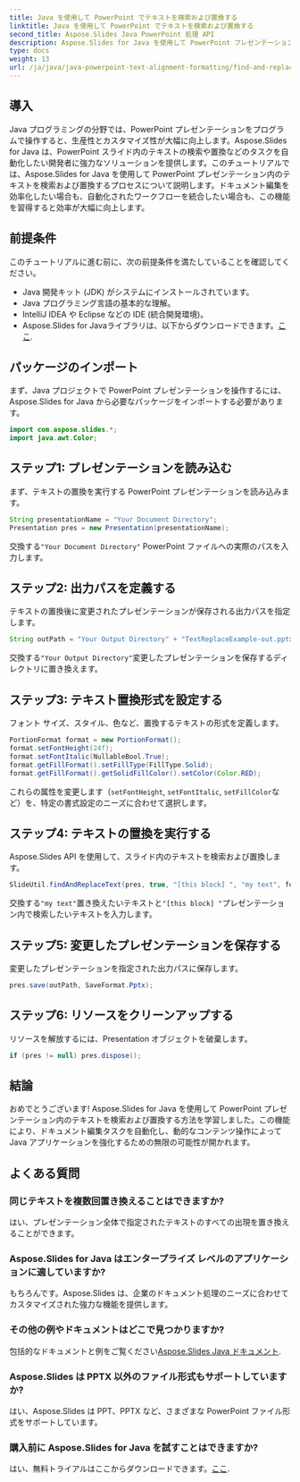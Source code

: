 ```yaml
---
title: Java を使用して PowerPoint でテキストを検索および置換する
linktitle: Java を使用して PowerPoint でテキストを検索および置換する
second_title: Aspose.Slides Java PowerPoint 処理 API
description: Aspose.Slides for Java を使用して PowerPoint プレゼンテーション内のテキストを効率的に置き換える方法を学びます。このチュートリアルで Java アプリケーションの生産性を向上させます。
type: docs
weight: 13
url: /ja/java/java-powerpoint-text-alignment-formatting/find-and-replace-text-powerpoint-java/
---
```

## 導入
Java プログラミングの分野では、PowerPoint プレゼンテーションをプログラムで操作すると、生産性とカスタマイズ性が大幅に向上します。Aspose.Slides for Java は、PowerPoint スライド内のテキストの検索や置換などのタスクを自動化したい開発者に強力なソリューションを提供します。このチュートリアルでは、Aspose.Slides for Java を使用して PowerPoint プレゼンテーション内のテキストを検索および置換するプロセスについて説明します。ドキュメント編集を効率化したい場合も、自動化されたワークフローを統合したい場合も、この機能を習得すると効率が大幅に向上します。
## 前提条件
このチュートリアルに進む前に、次の前提条件を満たしていることを確認してください。
- Java 開発キット (JDK) がシステムにインストールされています。
- Java プログラミング言語の基本的な理解。
- IntelliJ IDEA や Eclipse などの IDE (統合開発環境)。
-  Aspose.Slides for Javaライブラリは、以下からダウンロードできます。[ここ](https://releases.aspose.com/slides/java/).

## パッケージのインポート
まず、Java プロジェクトで PowerPoint プレゼンテーションを操作するには、Aspose.Slides for Java から必要なパッケージをインポートする必要があります。
```java
import com.aspose.slides.*;
import java.awt.Color;
```
## ステップ1: プレゼンテーションを読み込む
まず、テキストの置換を実行する PowerPoint プレゼンテーションを読み込みます。
```java
String presentationName = "Your Document Directory";
Presentation pres = new Presentation(presentationName);
```
交換する`"Your Document Directory"` PowerPoint ファイルへの実際のパスを入力します。
## ステップ2: 出力パスを定義する
テキストの置換後に変更されたプレゼンテーションが保存される出力パスを指定します。
```java
String outPath = "Your Output Directory" + "TextReplaceExample-out.pptx";
```
交換する`"Your Output Directory"`変更したプレゼンテーションを保存するディレクトリに置き換えます。
## ステップ3: テキスト置換形式を設定する
フォント サイズ、スタイル、色など、置換するテキストの形式を定義します。
```java
PortionFormat format = new PortionFormat();
format.setFontHeight(24f);
format.setFontItalic(NullableBool.True);
format.getFillFormat().setFillType(FillType.Solid);
format.getFillFormat().getSolidFillColor().setColor(Color.RED);
```
これらの属性を変更します（`setFontHeight`, `setFontItalic`, `setFillColor`など）を、特定の書式設定のニーズに合わせて選択します。
## ステップ4: テキストの置換を実行する
Aspose.Slides API を使用して、スライド内のテキストを検索および置換します。
```java
SlideUtil.findAndReplaceText(pres, true, "[this block] ", "my text", format);
```
交換する`"my text"`置き換えたいテキストと`"[this block] "`プレゼンテーション内で検索したいテキストを入力します。
## ステップ5: 変更したプレゼンテーションを保存する
変更したプレゼンテーションを指定された出力パスに保存します。
```java
pres.save(outPath, SaveFormat.Pptx);
```
## ステップ6: リソースをクリーンアップする
リソースを解放するには、Presentation オブジェクトを破棄します。
```java
if (pres != null) pres.dispose();
```

## 結論
おめでとうございます! Aspose.Slides for Java を使用して PowerPoint プレゼンテーション内のテキストを検索および置換する方法を学習しました。この機能により、ドキュメント編集タスクを自動化し、動的なコンテンツ操作によって Java アプリケーションを強化するための無限の可能性が開かれます。
## よくある質問
### 同じテキストを複数回置き換えることはできますか?
はい、プレゼンテーション全体で指定されたテキストのすべての出現を置き換えることができます。
### Aspose.Slides for Java はエンタープライズ レベルのアプリケーションに適していますか?
もちろんです。Aspose.Slides は、企業のドキュメント処理のニーズに合わせてカスタマイズされた強力な機能を提供します。
### その他の例やドキュメントはどこで見つかりますか?
包括的なドキュメントと例をご覧ください[Aspose.Slides Java ドキュメント](https://reference.aspose.com/slides/java/).
### Aspose.Slides は PPTX 以外のファイル形式もサポートしていますか?
はい、Aspose.Slides は PPT、PPTX など、さまざまな PowerPoint ファイル形式をサポートしています。
### 購入前に Aspose.Slides for Java を試すことはできますか?
はい、無料トライアルはここからダウンロードできます。[ここ](https://releases.aspose.com/).